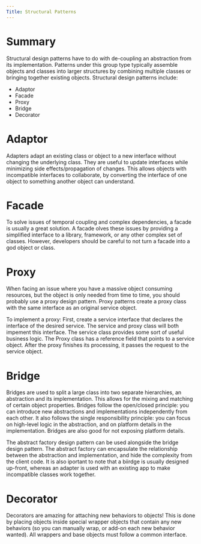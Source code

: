 ```yaml
---
Title: Structural Patterns
--- 
```


# Summary
Structural design patterns have to do with de-coupling an abstraction from its implementation. Patterns under this group type typically assemble objects and classes into larger structures by combining multiple classes or bringing together existing objects. Structural design patterns include:
* Adaptor
* Facade
* Proxy
* Bridge
* Decorator

# Adaptor 
Adapters adapt an existing class or object to a new interface without changing the underlying class. They are useful to update interfaces while minimizing side effects/propagation of changes. This allows objects with incompatible interfaces to collaborate, by converting the interface of one object to something another object can understand. 

# Facade
To solve issues of temporal coupling and complex dependencies, a facade is usually a great solution. A facade olves these issues by providing a simplified interface to a library, framework, or any other complex set of classes. However, developers should be careful to not turn a facade into a god object or class. 

# Proxy
When facing an issue where you have a massive object consuming resources, but the object is only needed from time to time, you should probably use a proxy design pattern. Proxy patterns create a proxy class with the same interface as an original service object. 

To implement a proxy: First, create a service interface that declares the interface of the desired service. The service and proxy class will both impement this interface. The service class provides some sort of useful business logic. The Proxy class has a reference field that points to a service object. After the proxy finishes its processing, it passes the request to the service object. 

# Bridge
Bridges are used to split a large class into two separate hierarchies, an abstraction and its implementation. This allows for the mixing and matching of certain object properties. Bridges follow the open/closed principle: you can introduce new abstractions and implementations independently from each other. It also follows the single responsibility principle: you can focus on high-level logic in the abstraction, and on platform details in the implementation. Bridges are also good for not exposing platform details.

The abstract factory design pattern can be used alongside the bridge design pattern. The abstract factory can encapsulate the relationship between the abstraction and implementation, and hide the complexity from the client code. It is also iportant to note that a biirdge is usually designed up-front, whereas an adapter is used with an existing app to make incompatible classes work together.

# Decorator
Decorators are amazing for attaching new behaviors to objects! This is done by placing objects inside special wrapper objects that contain any new behaviors (so you can manually wrap, or add-on each new behavior wanted). All wrappers and base objects must follow a common interface. 
